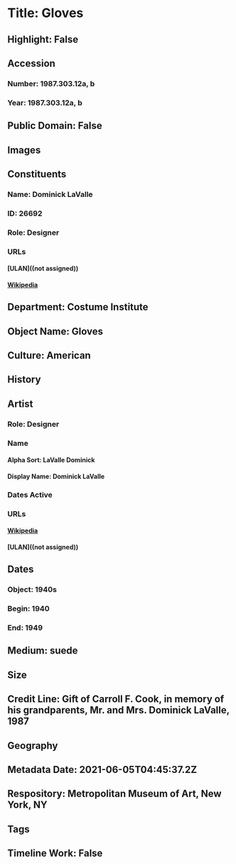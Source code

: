 # Title: Gloves
## Highlight: False
## Accession
### Number: 1987.303.12a, b
### Year: 1987.303.12a, b
## Public Domain: False
## Images
## Constituents
### Name: Dominick LaValle
### ID: 26692
### Role: Designer
### URLs
#### [ULAN]((not assigned))
#### [Wikipedia](https://www.wikidata.org/wiki/Q67604606)
## Department: Costume Institute
## Object Name: Gloves
## Culture: American
## History
## Artist
### Role: Designer
### Name
#### Alpha Sort: LaValle Dominick
#### Display Name: Dominick LaValle
### Dates Active
### URLs
#### [Wikipedia](https://www.wikidata.org/wiki/Q67604606)
#### [ULAN]((not assigned))
## Dates
### Object: 1940s
### Begin: 1940
### End: 1949
## Medium: suede
## Size
## Credit Line: Gift of Carroll F. Cook, in memory of his grandparents, Mr. and Mrs. Dominick LaValle, 1987
## Geography
## Metadata Date: 2021-06-05T04:45:37.2Z
## Respository: Metropolitan Museum of Art, New York, NY
## Tags
## Timeline Work: False